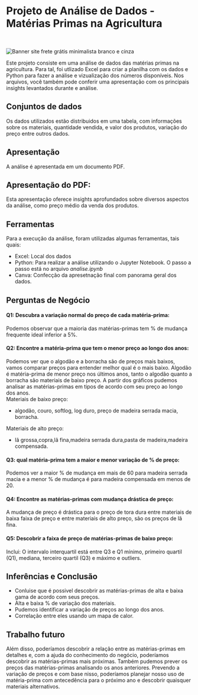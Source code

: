 <h1>Projeto de Análise de Dados - Matérias Primas na Agricultura</h1><br>

![Banner site frete grátis minimalista branco e cinza](https://github.com/lucasvieirazx/agricultura_data_analysis/assets/140829235/cc8a20b1-85e5-4c12-8f01-65c46a120cdd)

Este projeto consiste em uma análise de dados das matérias primas na agricultura. Para tal, foi utlizado Excel para criar a planilha com os dados e Python para fazer a análise e vizualização dos números disponíveis. Nos arquivos, você também pode conferir uma apresentação com os principais insights levantados durante e análise.

<h2>Conjuntos de dados</h2>
Os dados utilizados estão distribuidos em uma tabela, com informações sobre os materiais, quantidade vendida, e valor dos produtos, variação do preço entre outros dados. 

<h2>Apresentação</h2>
A análise é apresentada em um documento PDF.

<h2>Apresentação do PDF:</h2>
Esta apresentação oferece insights aprofundados sobre diversos aspectos da análise, como preço médio da venda dos produtos.

<h2>Ferramentas</h2>
Para a execução da análise, foram utilizadas algumas ferramentas, tais quais:
<ul>
 <li>Excel: Local dos dados</li>
 <li>Python: Para realizar a análise utilizando o Jupyter Notebook. O passo a passo está no arquivo <i>analise.ipynb</i></li>
 <li>Canva: Confecção da apresetnação final com panorama geral dos dados.</li>
</ul>

<h2>Perguntas de Negócio</h2>
<h4>Q1: Descubra a variação normal do preço de cada matéria-prima:</h4>
Podemos observar que a maioria das matérias-primas tem % de mudança frequente ideal inferior a 5%.
<h4>Q2: Encontre a matéria-prima que tem o menor preço ao longo dos anos:</h4>
Podemos ver que o algodão e a borracha são de preços mais baixos,
vamos comparar preços para entender melhor qual é o mais baixo. Algodão é matéria-prima de menor preço nos últimos anos, tanto o algodão quanto a borracha são materiais de baixo preço. A partir dos gráficos pudemos analisar as matérias-primas em tipos de acordo com seu preço ao longo dos anos.<br>
Materiais de baixo preço:
<ul>
 <li>algodão, couro, softlog, log duro, preço de madeira serrada macia, borracha.</li>
</ul>
Materiais de alto preço:
<ul>
 <li>lã grossa,copra,lã fina,madeira serrada dura,pasta de madeira,madeira compensada.</li>
</ul>
<h4>Q3: qual matéria-prima tem a maior e menor variação de % de preço:</h4>
Podemos ver a maior % de mudança em mais de 60 para madeira serrada macia e a menor % de mudança é para madeira compensada em menos de 20.
<h4>Q4: Encontre as matérias-primas com mudança drástica de preço:</h4>
A mudança de preço é drástica para o preço de tora dura entre materiais de baixa faixa de preço e entre materiais de alto preço, são os preços de lã fina.
<h4>Q5: Descobrir a faixa de preço de matérias-primas de baixo preço:</h4>
Inclui: O intervalo interquartil está entre Q3 e Q1 mínimo, primeiro quartil (Q1), mediana, terceiro quartil (Q3) e máximo e outliers.

<h2>Inferências e Conclusão</h2>
<ul>
 <li>Conluise que é possivel descobrir as matérias-primas de alta e baixa gama de acordo com seus preços.</li>
 <li>Alta e baixa % de variação dos materiais.</li>
 <li>Pudemos identificar a variação de preços ao longo dos anos.</li>
 <li>Correlação entre eles usando um mapa de calor.</li>
</ul>

<h2>Trabalho futuro</h2>
Além disso, poderíamos descobrir a relação entre as matérias-primas em detalhes e, com a ajuda do conhecimento do negócio, poderíamos descobrir as matérias-primas mais próximas. Também pudemos prever os preços das matérias-primas analisando os anos anteriores. Prevendo a variação de preços e com base nisso, poderíamos planejar nosso uso de matéria-prima com antecedência para o próximo ano e descobrir quaisquer materiais alternativos.
